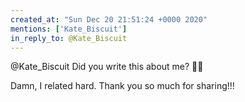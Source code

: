 ```yaml
---
created_at: "Sun Dec 20 21:51:24 +0000 2020"
mentions: ['Kate_Biscuit']
in_reply_to: @Kate_Biscuit
---
```


@Kate_Biscuit Did you write this about me? 🤣🤣

Damn, I related hard. Thank you so much for sharing!!!